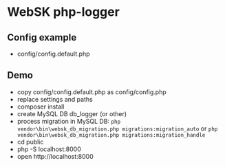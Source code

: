 # WebSK php-logger

## Config example
* config/config.default.php

## Demo
* copy config/config.default.php as config/config.php
* replace settings and paths
* composer install
* create MySQL DB db_logger (or other) 
* process migration in MySQL DB: `php vendor\bin\websk_db_migration.php migrations:migration_auto` or `php vendor\bin\websk_db_migration.php migrations:migration_handle`
* cd public
* php -S localhost:8000
* open http://localhost:8000